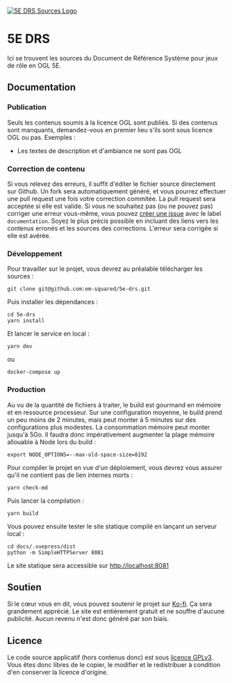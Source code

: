 [![5E DRS Sources Logo](https://github.com/em-squared/5e-drs/blob/master/docs/.vuepress/public/logo.png "5E DRS Sources")](#)

# 5E DRS

Ici se trouvent les sources du Document de Référence Système pour jeux de rôle en OGL 5E.

## Documentation

### Publication

Seuls les contenus soumis à la licence OGL sont publiés. Si des contenus sont manquants, demandez-vous en premier lieu s'ils sont sous licence OGL ou pas.
Exemples :

* Les textes de description et d'ambiance ne sont pas OGL

### Correction de contenu

Si vous relevez des erreurs, il suffit d'éditer le fichier source directement sur Github. Un fork sera automatiquement généré, et vous pourrez effectuer une pull request une fois votre correction commitée. La pull request sera acceptée si elle est valide.
Si vous ne souhaitez pas (ou ne pouvez pas) corriger une erreur vous-même, vous pouvez [créer une issue](https://github.com/em-squared/5e-drs/issues/new) avec le label `documentation`. Soyez le plus précis possible en incluant des liens vers les contenus erronés et les sources des corrections. L'erreur sera corrigée si elle est avérée.

### Développement

Pour travailler sur le projet, vous devrez au préalable télécharger les sources :

```shell
git clone git@github.com:em-squared/5e-drs.git
```

Puis installer les dépendances :

```shell
cd 5e-drs
yarn install
```

Et lancer le service en local :

```shell
yarn dev
```

ou

```docker
docker-compose up
```

### Production

Au vu de la quantité de fichiers à traiter, le build est gourmand en mémoire et en ressource processeur. Sur une configuration moyenne, le build prend un peu moins de 2 minutes, mais peut monter à 5 minutes sur des configurations plus modestes. La consommation mémoire peut monter jusqu'à 5Go. Il faudra donc impérativement augmenter la plage mémoire allouable à Node lors du build :

```shell
export NODE_OPTIONS=--max-old-space-size=8192
```

Pour compiler le projet en vue d'un déploiement, vous devrez vous assurer qu'il ne contient pas de lien internes morts :

```shell
yarn check-md
```

Puis lancer la compilation :

```shell
yarn build
```

Vous pouvez ensuite tester le site statique compilé en lançant un serveur local :

```shell
cd docs/.vuepress/dist
python -m SimpleHTTPServer 8081
```

Le site statique sera accessible sur <http://localhost:8081>

## Soutien

Si le cœur vous en dit, vous pouvez soutenir le projet sur [Ko-fi](https://ko-fi.com/S6S410PB8). Ça sera grandement apprécié. Le site est entièrement gratuit et ne souffre d'aucune publicité. Aucun revenu n'est donc généré par son biais.

## Licence

Le code source applicatif (hors contenus donc) est sous [licence GPLv3](https://github.com/em-squared/5e-drs/blob/master/LICENSE). Vous êtes donc libres de le copier, le modifier et le redistribuer à condition d'en conserver la licence d'origine.
